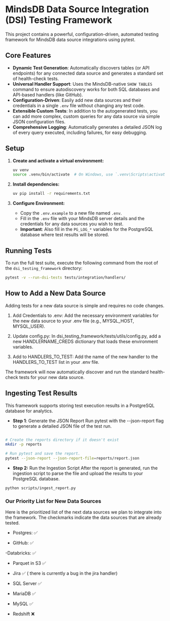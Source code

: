 # MindsDB Data Source Integration (DSI) Testing Framework

This project contains a powerful, configuration-driven, automated testing framework for MindsDB data source integrations using pytest.

## Core Features

* **Dynamic Test Generation**: Automatically discovers tables (or API endpoints) for any connected data source and generates a standard set of health-check tests.
* **Universal Handler Support**: Uses the MindsDB-native `SHOW TABLES` command to ensure autodiscovery works for both SQL databases and API-based handlers (like GitHub).
* **Configuration-Driven**: Easily add new data sources and their credentials in a single `.env` file without changing any test code.
* **Extensible Custom Tests**: In addition to the autogenerated tests, you can add more complex, custom queries for any data source via simple JSON configuration files.
* **Comprehensive Logging**: Automatically generates a detailed JSON log of every query executed, including failures, for easy debugging.

## Setup

1.  **Create and activate a virtual environment:**
    ```bash
    uv venv
    source .venv/bin/activate  # On Windows, use `.venv\Scripts\activate`
    ```

2.  **Install dependencies:**
    ```bash
    uv pip install -r requirements.txt
    ```

3.  **Configure Environment:**
    * Copy the `.env.example` to a new file named `.env`.
    * Fill in the `.env` file with your MindsDB server details and the credentials for any data sources you wish to test.
    * **Important**: Also fill in the `PG_LOG_*` variables for the PostgreSQL database where test results will be stored.

## Running Tests

To run the full test suite, execute the following command from the root of the `dsi_testing_framework` directory:

```bash
pytest -v --run-dsi-tests tests/integration/handlers/

```

## How to Add a New Data Source
Adding tests for a new data source is simple and requires no code changes.

1. Add Credentials to .env: Add the necessary environment variables for the new data source to your .env file (e.g., MYSQL_HOST, MYSQL_USER).

2. Update config.py: In dsi_testing_framework/tests/utils/config.py, add a new HANDLERNAME_CREDS dictionary that loads these environment variables.

3. Add to HANDLERS_TO_TEST: Add the name of the new handler to the HANDLERS_TO_TEST list in your .env file.

The framework will now automatically discover and run the standard health-check tests for your new data source.

## Ingesting Test Results
This framework supports storing test execution results in a PostgreSQL database for analytics.

- **Step 1**: Generate the JSON Report
Run pytest with the --json-report flag to generate a detailed JSON file of the test run.

```Bash

# Create the reports directory if it doesn't exist
mkdir -p reports

# Run pytest and save the report.
pytest --json-report --json-report-file=reports/report.json
```

- **Step 2:** Run the Ingestion Script
After the report is generated, run the ingestion script to parse the file and upload the results to your PostgreSQL database.

```Bash
python scripts/ingest_report.py
```

### Our Priority List for New Data Sources
Here is the prioritized list of the next data sources we plan to integrate into the framework. The checkmarks indicate the data sources that are already tested.

- Postgres: ✅

- GitHub: ✅

-Databricks: ✅

- Parquet in S3 ✅

- Jira ✅ ( there is currently a bug in the jira handler)

- SQL Server ✅

- MariaDB ✅

- MySQL ✅

- Redshift ❌